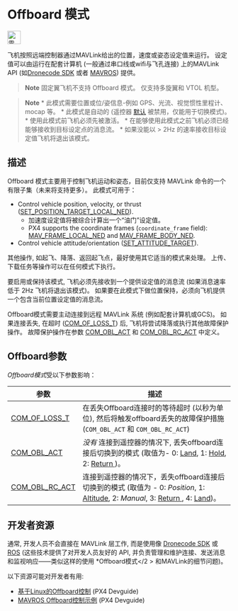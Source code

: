 # Offboard 模式

[<img src="../../assets/site/position_fixed.svg" title="需要定位修复（例如GPS）" width="30px" />](../getting_started/flight_modes.md#key_position_fixed)

飞机按照远端控制器通过MAVLink给出的位置，速度或姿态设定值来运行。 设定值可以由运行在配套计算机 (一般通过串口线或wifi与飞孔连接) 上的MAVLink API (如[Dronecode SDK](https://sdk.dronecode.org/en/) 或者 [MAVROS](https://github.com/mavlink/mavros)) 提供。

> **Note** 固定翼飞机不支持 Offboard 模式。 仅支持多旋翼和 VTOL 机型。

<span></span>

> **Note** * 此模式需要位置或位/姿信息-例如 GPS、光流、视觉惯性里程计、mocap 等。 * 此模式是自动的 (遥控器 [默认](../advanced_config/parameter_reference.md#COM_RC_OVERRIDE) 被禁用，仅能用于切换模式)。 * 使用此模式前飞机必须先被激活。 * 在能够使用此模式之前飞机必须已经能够接收到目标设定点的消息流。 * 如果没能以 > 2Hz 的速率接收目标设定值飞机将退出该模式。

## 描述

Offboard 模式主要用于控制飞机运动和姿态，目前仅支持 MAVLink 命令的一个有限子集（未来将支持更多）。 此模式可用于：

* Control vehicle position, velocity, or thrust ([SET_POSITION_TARGET_LOCAL_NED](https://mavlink.io/en/messages/common.html#SET_POSITION_TARGET_LOCAL_NED)). 
  * 加速度设定值将被综合计算出一个“油门”设定值。
  * PX4 supports the coordinate frames (`coordinate_frame` field): [MAV_FRAME_LOCAL_NED](https://mavlink.io/en/messages/common.html#MAV_FRAME_LOCAL_NED) and [MAV_FRAME_BODY_NED](https://mavlink.io/en/messages/common.html#MAV_FRAME_BODY_NED).
* Control vehicle attitude/orientation ([SET_ATTITUDE_TARGET](https://mavlink.io/en/messages/common.html#SET_ATTITUDE_TARGET)).

其他操作, 如起飞、降落、返回起飞点，最好使用其它适当的模式来处理。 上传、下载任务等操作可以在任何模式下执行。

要启用或保持该模式, 飞机必须先接收到一个提供设定值的消息流 (如果消息速率低于 2Hz 飞机将退出该模式)。 如果要在此模式下做位置保持，必须向飞机提供一个包含当前位置设定值的消息流。

Offboard模式需要主动连接到远程 MAVLink 系统 (例如配套计算机或GCS)。 如果连接丢失, 在超时 ([COM_OF_LOSS_T](#COM_OF_LOSS_T)) 后, 飞机将尝试降落或执行其他故障保护操作。 故障保护操作在参数 [COM_OBL_ACT](#COM_OBL_ACT) 和 [COM_OBL_RC_ACT](#COM_OBL_RC_ACT) 中定义。

## Offboard参数

*Offboard模式*受以下参数影响：

| 参数                                                                                                    | 描述                                                                                                                                                                                             |
| ----------------------------------------------------------------------------------------------------- | ---------------------------------------------------------------------------------------------------------------------------------------------------------------------------------------------- |
| <span id="COM_OF_LOSS_T"></span>[COM_OF_LOSS_T](../advanced_config/parameter_reference.md#COM_OF_LOSS_T)   | 在丢失Offboard连接时的等待超时 (以秒为单位), 然后将触发offboard丢失的故障保护措施 (`COM_OBL_ACT` 和 `COM_OBL_RC_ACT`)                                                                                                         |
| <span id="COM_OBL_ACT"></span>[COM_OBL_ACT](../advanced_config/parameter_reference.md#COM_OBL_ACT)       | *没有* 连接到遥控器的情况下, 丢失offboard连接后切换到的模式 (取值为- 0: [Land](../flight_modes/land.md), 1: [Hold](../flight_modes/hold.md), 2: [Return ](../flight_modes/return.md))。                                   |
| <span id="COM_OBL_RC_ACT"></span>[COM_OBL_RC_ACT](../advanced_config/parameter_reference.md#COM_OBL_RC_ACT) | 连接到遥控器的情况下，丢失offboard连接后切换到的模式 (取值为 - 0: *Position*, 1: [Altitude](../flight_modes/altitude_mc.md), 2: *Manual*, 3: [Return ](../flight_modes/return.md), 4: [Land](../flight_modes/land.md))。 |

## 开发者资源

通常, 开发人员不会直接在 MAVLink 层工作, 而是使用像 [Dronecode SDK](https://sdk.dronecode.org/en/) 或 [ROS](http://www.ros.org/) (这些技术提供了对开发人员友好的 API, 并负责管理和维护连接、发送消息和监视响应——类似这样的使用 *Offboard模式</2 > 和MAVLink的细节问题)。</p> 

以下资源可能对开发者有用:

* [基于Linux的Offboard控制](https://dev.px4.io/en/ros/offboard_control.html) (PX4 Devguide)
* [MAVROS Offboard控制示例](https://dev.px4.io/en/ros/mavros_offboard.html) (PX4 Devguide)